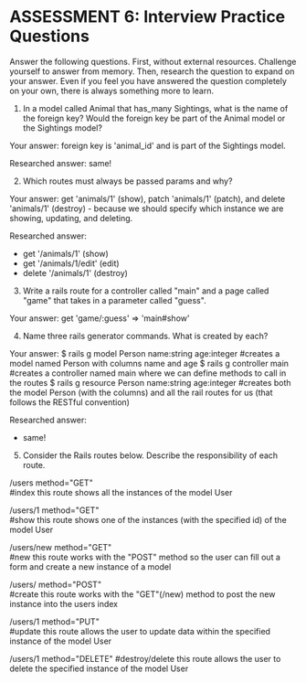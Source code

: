# ASSESSMENT 6: Interview Practice Questions
Answer the following questions. First, without external resources. Challenge yourself to answer from memory. Then, research the question to expand on your answer. Even if you feel you have answered the question completely on your own, there is always something more to learn.

1. In a model called Animal that has_many Sightings, what is the name of the foreign key? Would the foreign key be part of the Animal model or the Sightings model?

  Your answer: foreign key is 'animal_id' and is part of the Sightings model.

  Researched answer: same!



2. Which routes must always be passed params and why?

  Your answer: get 'animals/1' (show), patch 'animals/1' (patch), and delete 'animals/1' (destroy) - because we should specify which instance we are showing, updating, and deleting.

  Researched answer: 
  - get '/animals/1' (show)
  - get '/animals/1/edit' (edit)
  - delete '/animals/1' (destroy)



3. Write a rails route for a controller called "main" and a page called "game" that takes in a parameter called "guess".

  Your answer: 
  get 'game/:guess' => 'main#show'



4. Name three rails generator commands. What is created by each?

  Your answer:
  $ rails g model Person name:string age:integer  #creates a model named Person with columns name and age
  $ rails g controller main #creates a controller named main where we can define methods to call in the routes
  $ rails g resource Person name:string age:integer #creates both the model Person (with the columns) and all the rail routes for us (that follows the RESTful convention)

  Researched answer:
 - same!


5. Consider the Rails routes below. Describe the responsibility of each route.

/users        method="GET"   
#index
this route shows all the instances of the model User

/users/1      method="GET"   
#show 
this route shows one of the instances (with the specified id) of the model User

/users/new    method="GET"   
#new
this route works with the "POST" method so the user can fill out a form and create a new instance of a model 

/users/       method="POST"     
#create
this route works with the "GET"(/new) method to post the new instance into the users index

/users/1      method="PUT"    
#update
this route allows the user to update data within the specified instance of the model User

/users/1      method="DELETE"
#destroy/delete
this route allows the user to delete the specified instance of the model User
